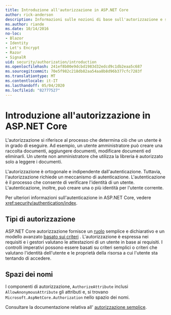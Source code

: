 ```yaml
---
title: Introduzione all'autorizzazione in ASP.NET Core
author: rick-anderson
description: Informazioni sulle nozioni di base sull'autorizzazione e sul funzionamento dell'autorizzazione nelle app ASP.NET Core.
ms.author: riande
ms.date: 10/14/2016
no-loc:
- Blazor
- Identity
- Let's Encrypt
- Razor
- SignalR
uid: security/authorization/introduction
ms.openlocfilehash: 241ef8b00e9dcbd1983d32edcd9c1db2eaa5c687
ms.sourcegitcommit: 70e5f982c218db82aa54aa8b8d96b377cfc7283f
ms.translationtype: MT
ms.contentlocale: it-IT
ms.lasthandoff: 05/04/2020
ms.locfileid: "82777527"
---
```

# <a name="introduction-to-authorization-in-aspnet-core"></a>Introduzione all'autorizzazione in ASP.NET Core

<a name="security-authorization-introduction"></a>

L'autorizzazione si riferisce al processo che determina ciò che un utente è in grado di eseguire. Ad esempio, un utente amministratore può creare una raccolta documenti, aggiungere documenti, modificare documenti ed eliminarli. Un utente non amministratore che utilizza la libreria è autorizzato solo a leggere i documenti.

L'autorizzazione è ortogonale e indipendente dall'autenticazione. Tuttavia, l'autorizzazione richiede un meccanismo di autenticazione. L'autenticazione è il processo che consente di verificare l'identità di un utente. L'autenticazione, inoltre, può creare una o più identità per l'utente corrente.

Per ulteriori informazioni sull'autenticazione in ASP.NET Core, vedere <xref:security/authentication/index>.

## <a name="authorization-types"></a>Tipi di autorizzazione

ASP.NET Core autorizzazione fornisce un [ruolo](xref:security/authorization/roles) semplice e dichiarativo e un modello avanzato [basato sui criteri](xref:security/authorization/policies) . L'autorizzazione è espressa nei requisiti e i gestori valutano le attestazioni di un utente in base ai requisiti. I controlli imperativi possono essere basati su criteri semplici o criteri che valutano l'identità dell'utente e le proprietà della risorsa a cui l'utente sta tentando di accedere.

## <a name="namespaces"></a>Spazi dei nomi

I componenti di autorizzazione, `AuthorizeAttribute` inclusi `AllowAnonymousAttribute` gli attributi e, si trovano `Microsoft.AspNetCore.Authorization` nello spazio dei nomi.

Consultare la documentazione relativa all' [autorizzazione semplice](xref:security/authorization/simple).
